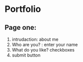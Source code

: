 # Portfolio

## Page one:

1. intrudaction: about me
2. Who are you? : enter your name
3. What do you like? checkboxes
4. submit button
